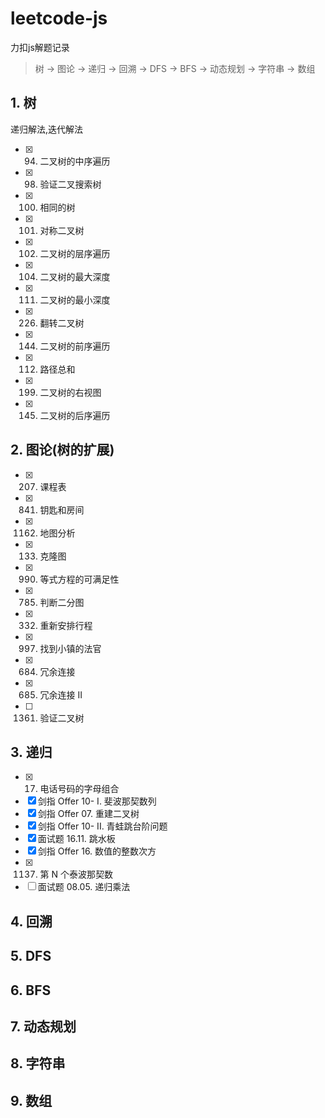 # leetcode-js
力扣js解题记录

> 树 -> 图论 -> 递归 -> 回溯 -> DFS -> BFS -> 动态规划 -> 字符串 -> 数组  

## 1. 树  
递归解法,迭代解法  
 - [x] 94. 二叉树的中序遍历
 - [x] 98. 验证二叉搜索树
 - [x] 100. 相同的树
 - [x] 101. 对称二叉树
 - [x] 102. 二叉树的层序遍历
 - [x] 104. 二叉树的最大深度
 - [x] 111. 二叉树的最小深度
 - [x] 226. 翻转二叉树
 - [x] 144. 二叉树的前序遍历
 - [x] 112. 路径总和
 - [x] 199. 二叉树的右视图
 - [x] 145. 二叉树的后序遍历
## 2. 图论(树的扩展)
 - [x] 207. 课程表
 - [x] 841. 钥匙和房间
 - [x] 1162. 地图分析
 - [x] 133. 克隆图
 - [x] 990. 等式方程的可满足性
 - [x] 785. 判断二分图
 - [x] 332. 重新安排行程
 - [x] 997. 找到小镇的法官
 - [x] 684. 冗余连接
 - [x] 685. 冗余连接 II
 - [ ] 1361. 验证二叉树
## 3. 递归
 - [x] 17. 电话号码的字母组合
 - [x] 剑指 Offer 10- I. 斐波那契数列
 - [x] 剑指 Offer 07. 重建二叉树
 - [x] 剑指 Offer 10- II. 青蛙跳台阶问题
 - [x] 面试题 16.11. 跳水板
 - [x] 剑指 Offer 16. 数值的整数次方
 - [x] 1137. 第 N 个泰波那契数
 - [ ] 面试题 08.05. 递归乘法
## 4. 回溯
## 5. DFS
## 6. BFS
## 7. 动态规划
## 8. 字符串
## 9. 数组